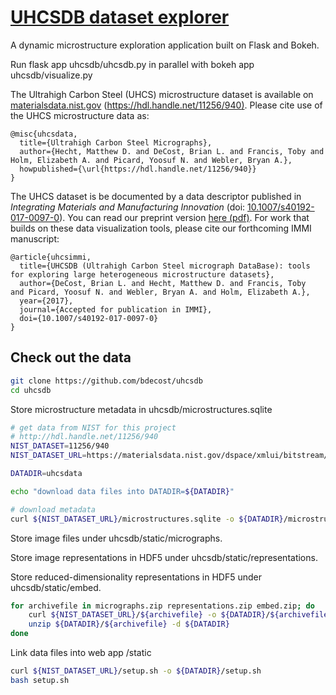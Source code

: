 # [UHCSDB dataset explorer](http://uhcsdb.materials.cmu.edu)
A dynamic microstructure exploration application built on Flask and Bokeh.

Run flask app uhcsdb/uhcsdb.py in parallel with bokeh app uhcsdb/visualize.py

The Ultrahigh Carbon Steel (UHCS) microstructure dataset is available on [materialsdata.nist.gov](https://hdl.handle.net/11256/940) ([https://hdl.handle.net/11256/940)](https://hdl.handle.net/11256/940).
Please cite use of the UHCS microstructure data as:
```TeX
@misc{uhcsdata,
  title={Ultrahigh Carbon Steel Micrographs},
  author={Hecht, Matthew D. and DeCost, Brian L. and Francis, Toby and Holm, Elizabeth A. and Picard, Yoosuf N. and Webler, Bryan A.},
  howpublished={\url{https://hdl.handle.net/11256/940}}
}
```	

The UHCS dataset is be documented by a data descriptor published in *Integrating Materials and Manufacturing Innovation* (doi: [10.1007/s40192-017-0097-0](https://dx.doi.org/10.1007/s40192-017-0097-0)).
You can read our preprint version [here (pdf)](https://holmgroup.github.io/publications/uhcs-data.pdf).
For work that builds on these data visualization tools, please cite our forthcoming IMMI manuscript:
```TeX
@article{uhcsimmi,
  title={UHCSDB (Ultrahigh Carbon Steel micrograph DataBase): tools for exploring large heterogeneous microstructure datasets},
  author={DeCost, Brian L. and Hecht, Matthew D. and Francis, Toby  and Picard, Yoosuf N. and Webler, Bryan A. and Holm, Elizabeth A.},
  year={2017},
  journal={Accepted for publication in IMMI},
  doi={10.1007/s40192-017-0097-0}
}
```	

## Check out the data

```sh
git clone https://github.com/bdecost/uhcsdb
cd uhcsdb
```

Store microstructure metadata in uhcsdb/microstructures.sqlite
```sh
# get data from NIST for this project
# http://hdl.handle.net/11256/940
NIST_DATASET=11256/940
NIST_DATASET_URL=https://materialsdata.nist.gov/dspace/xmlui/bitstream/handle/${NIST_DATASET}

DATADIR=uhcsdata

echo "download data files into DATADIR=${DATADIR}"

# download metadata
curl ${NIST_DATASET_URL}/microstructures.sqlite -o ${DATADIR}/microstructures.sqlite
```

Store image files under uhcsdb/static/micrographs.

Store image representations in HDF5 under uhcsdb/static/representations.

Store reduced-dimensionality representations in HDF5 under uhcsdb/static/embed.
```sh
for archivefile in micrographs.zip representations.zip embed.zip; do
    curl ${NIST_DATASET_URL}/${archivefile} -o ${DATADIR}/${archivefile}
    unzip ${DATADIR}/${archivefile} -d ${DATADIR}
done
```

Link data files into web app /static

```sh
curl ${NIST_DATASET_URL}/setup.sh -o ${DATADIR}/setup.sh
bash setup.sh
```


